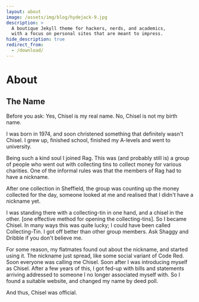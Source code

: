 ```yaml
---
layout: about
image: /assets/img/blog/hydejack-9.jpg
description: >
  A boutique Jekyll theme for hackers, nerds, and academics,
  with a focus on personal sites that are meant to impress.
hide_description: true
redirect_from:
  - /download/
---
```


# About

<!--author-->

## The Name

Before you ask: Yes, Chisel is my real name. No, Chisel is not my birth name.

I was born in 1974, and soon christened something that definitely wasn't
Chisel. I grew up, finished school, finished my A-levels and went to
university.

Being such a kind soul I joined Rag. This was (and probably still is) a group
of people who went out with collecting tins to collect money for various
charities. One of the informal rules was that the members of Rag had to have
a nickname.

After one collection in Sheffield, the group was counting up
the money collected for the day, someone looked at me and realised that I
didn't have a nickname yet.

I was standing there with a collecting-tin in one hand, and a chisel in the
other. [one effective method for opening the collecting-tins]. So I became
Chisel. In many ways this was quite lucky; I could have been called
Collecting-Tin. I got off better than other group members. Ask Shaggy and
Dribble if you don't believe me.

For some reason, my flatmates found out about the nickname, and started using
it. The nickname just spread, like some social variant of Code Red. Soon
everyone was calling me Chisel. Soon after I was introducing myself as
Chisel. After a few years of this, I got fed-up with bills and statements
arriving addressed to someone I no longer associated myself with. So I found
a suitable website, and changed my name by deed poll.

And thus, Chisel was official.